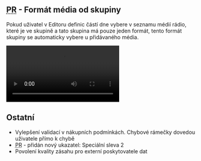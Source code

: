 ﻿---
categories: [fenix]
layout: fenix
---
## <abbr title="Plán rádií">PR</abbr> - Formát média od skupiny  

Pokud uživatel v Editoru definic částí dne vybere v seznamu médií rádio, které je ve skupině a tato skupina má pouze jeden formát, tento formát skupiny se automaticky vybere u přidávaného média.


<video src="{{site.url}}/data/prmediumodskupiny.mp4" type="video/mp4" controls>Volitelné sloupce rádií</video>





## Ostatní
<ul>

<li>Vylepšení validací v nákupních podmínkách. Chybové rámečky dovedou uživatele přímo k chybě</li>
<li><abbr title="Plán rádií">PR</abbr> - přidán nový ukazatel: Speciální sleva 2</li>
<li>Povolení kvality zásahu pro externí poskytovatele dat</li>

</ul>